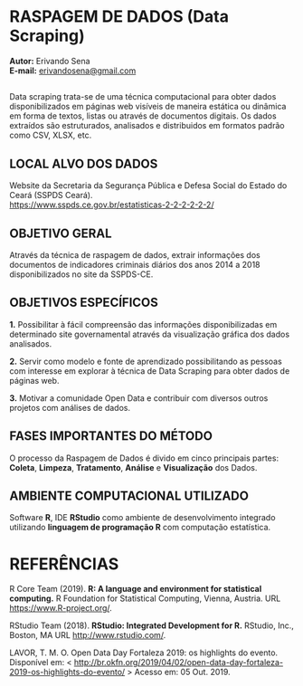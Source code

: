 # RASPAGEM DE DADOS (Data Scraping)

**Autor:** Erivando Sena  
**E-mail:** erivandosena@gmail.com  

##
Data scraping trata-se de uma técnica computacional para obter dados disponibilizados em páginas web visíveis de maneira estática ou dinâmica em forma de textos, listas ou através de documentos digitais. Os dados extraídos são estruturados, analisados e distribuidos em formatos padrão como CSV, XLSX, etc.

## LOCAL ALVO DOS DADOS 
Website da Secretaria da Segurança Pública e Defesa Social do Estado do Ceará (SSPDS Ceará).  
https://www.sspds.ce.gov.br/estatisticas-2-2-2-2-2-2/

## OBJETIVO GERAL

Através da técnica de raspagem de dados, extrair informações dos documentos de indicadores criminais diários dos anos 2014 a 2018 disponibilizados no site da SSPDS-CE.

## OBJETIVOS ESPECÍFICOS

**1.** Possibilitar à fácil compreensão das informações disponibilizadas em determinado site governamental através da visualização gráfica dos dados analisados.

**2.** Servir como modelo e fonte de aprendizado possibilitando as pessoas com interesse em explorar à técnica de Data Scraping para obter dados de páginas web.

**3.** Motivar a comunidade Open Data e contribuir com diversos outros projetos com análises de dados.

## FASES IMPORTANTES DO MÉTODO

O processo da Raspagem de Dados é divido em cinco principais partes: 
**Coleta**, **Limpeza**, **Tratamento**, **Análise** e **Visualização** dos Dados. 

## AMBIENTE COMPUTACIONAL UTILIZADO

Software **R**, IDE **RStudio** como ambiente de desenvolvimento integrado utilizando **linguagem de programação R** com computação estatística.


# REFERÊNCIAS

R Core Team (2019). **R: A language and environment for statistical computing.** R Foundation for Statistical Computing, Vienna, Austria. URL https://www.R-project.org/.  
  
RStudio Team (2018). **RStudio: Integrated Development for R.** RStudio, Inc., Boston, MA URL http://www.rstudio.com/.  

LAVOR, T. M. O. Open Data Day Fortaleza 2019: os highlights do evento. Disponível em: < http://br.okfn.org/2019/04/02/open-data-day-fortaleza-2019-os-highlights-do-evento/ > Acesso em: 05 Out. 2019.

